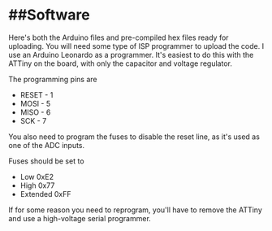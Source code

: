 ##Software
==========

Here's both the Arduino files and pre-compiled hex files ready for uploading. You will need some type of ISP programmer to upload the code. I use an Arduino Leonardo as a programmer. It's easiest to do this with the ATTiny on the board, with only the capacitor and voltage regulator.

The programming pins are

- RESET - 1
- MOSI  - 5
- MISO  - 6
- SCK   - 7

You also need to program the fuses to disable the reset line, as it's used as one of the ADC inputs.

Fuses should be set to

- Low      0xE2
- High	   0x77
- Extended 0xFF

If for some reason you need to reprogram, you'll have to remove the ATTiny and use a high-voltage serial programmer.
